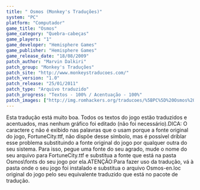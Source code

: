 ```yaml
---
title: " Osmos (Monkey's Traduções)"
system: "PC"
platform: "Computador"
game_title: "Osmos"
game_category: "Quebra-cabeças"
game_players: "1"
game_developer: "Hemisphere Games"
game_publisher: "Hemisphere Games"
game_release_date: "18/08/2009"
patch_author: "Marvin Dalkiri"
patch_group: "Monkey's Traduções"
patch_site: "http://www.monkeystraducoes.com/"
patch_version: "1.0"
patch_release: "25/01/2011"
patch_type: "Arquivo traduzido"
patch_progress: "Textos - 100% / Acentuação - 100%"
patch_images: ["http://img.romhackers.org/traducoes/%5BPC%5D%20Osmos%20-%20Monkey's%20Tradu%C3%A7%C3%B5es%20-%201.jpg","http://img.romhackers.org/traducoes/%5BPC%5D%20Osmos%20-%20Monkey's%20Tradu%C3%A7%C3%B5es%20-%202.jpg","http://img.romhackers.org/traducoes/%5BPC%5D%20Osmos%20-%20Monkey's%20Tradu%C3%A7%C3%B5es%20-%203.jpg"]
---
```

Esta tradução está muito boa. Todos os textos do jogo estão traduzidos e acentuados, mas nenhum gráfico foi editado (não foi necessário).DICA: O caractere ç não é exibido nas palavras que o usam porque a fonte original do jogo, FortuneCity.ttf, não dispõe desse símbolo, mas é possível driblar esse problema substituindo a fonte original do jogo por qualquer outra do seu sistema. Para isso, pegue uma fonte do seu agrado, mude o nome do seu arquivo para FortuneCity.ttf e substitua a fonte que está na pasta Osmos\fonts do seu jogo por ela.ATENÇÃO:Para fazer uso da tradução, vá à pasta onde o seu jogo foi instalado e substitua o arquivo Osmos-en.loc original do jogo pelo seu equivalente traduzido que está no pacote de tradução.